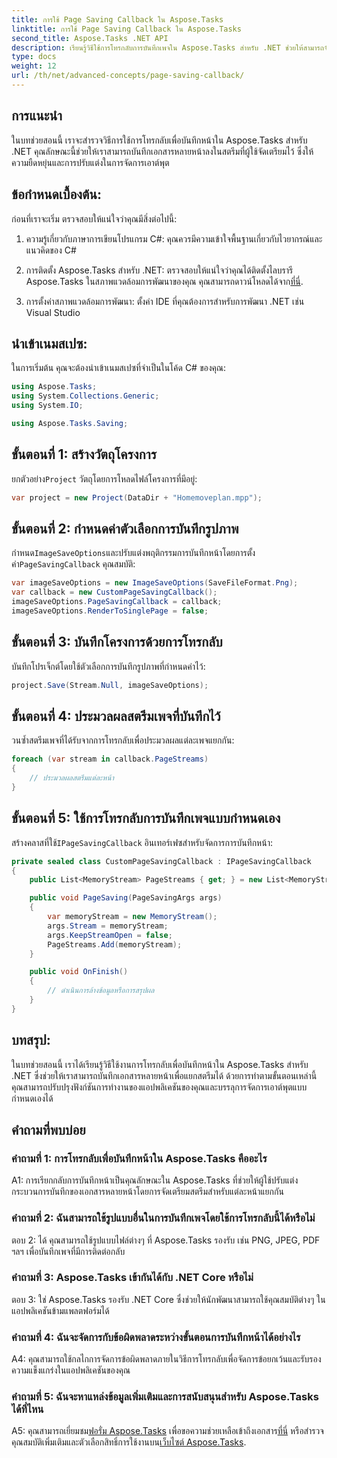 ```yaml
---
title: การใช้ Page Saving Callback ใน Aspose.Tasks
linktitle: การใช้ Page Saving Callback ใน Aspose.Tasks
second_title: Aspose.Tasks .NET API
description: เรียนรู้วิธีใช้การโทรกลับการบันทึกเพจใน Aspose.Tasks สำหรับ .NET ช่วยให้สามารถจัดการสตรีมเอาท์พุตเอกสารหลายเพจแบบกำหนดเองได้
type: docs
weight: 12
url: /th/net/advanced-concepts/page-saving-callback/
---
```

## การแนะนำ

ในบทช่วยสอนนี้ เราจะสำรวจวิธีการใช้การโทรกลับเพื่อบันทึกหน้าใน Aspose.Tasks สำหรับ .NET คุณลักษณะนี้ช่วยให้เราสามารถบันทึกเอกสารหลายหน้าลงในสตรีมที่ผู้ใช้จัดเตรียมไว้ ซึ่งให้ความยืดหยุ่นและการปรับแต่งในการจัดการเอาต์พุต

## ข้อกำหนดเบื้องต้น:

ก่อนที่เราจะเริ่ม ตรวจสอบให้แน่ใจว่าคุณมีสิ่งต่อไปนี้:

1. ความรู้เกี่ยวกับภาษาการเขียนโปรแกรม C#: คุณควรมีความเข้าใจพื้นฐานเกี่ยวกับไวยากรณ์และแนวคิดของ C#
   
2.  การติดตั้ง Aspose.Tasks สำหรับ .NET: ตรวจสอบให้แน่ใจว่าคุณได้ติดตั้งไลบรารี Aspose.Tasks ในสภาพแวดล้อมการพัฒนาของคุณ คุณสามารถดาวน์โหลดได้จาก[ที่นี่](https://releases.aspose.com/tasks/net/).

3. การตั้งค่าสภาพแวดล้อมการพัฒนา: ตั้งค่า IDE ที่คุณต้องการสำหรับการพัฒนา .NET เช่น Visual Studio

## นำเข้าเนมสเปซ:

ในการเริ่มต้น คุณจะต้องนำเข้าเนมสเปซที่จำเป็นในโค้ด C# ของคุณ:

```csharp
using Aspose.Tasks;
using System.Collections.Generic;
using System.IO;

using Aspose.Tasks.Saving;

```

## ขั้นตอนที่ 1: สร้างวัตถุโครงการ

 ยกตัวอย่าง`Project` วัตถุโดยการโหลดไฟล์โครงการที่มีอยู่:

```csharp
var project = new Project(DataDir + "Homemoveplan.mpp");
```

## ขั้นตอนที่ 2: กำหนดค่าตัวเลือกการบันทึกรูปภาพ

 กำหนด`ImageSaveOptions`และปรับแต่งพฤติกรรมการบันทึกหน้าโดยการตั้งค่า`PageSavingCallback` คุณสมบัติ:

```csharp
var imageSaveOptions = new ImageSaveOptions(SaveFileFormat.Png);
var callback = new CustomPageSavingCallback();
imageSaveOptions.PageSavingCallback = callback;
imageSaveOptions.RenderToSinglePage = false;
```

## ขั้นตอนที่ 3: บันทึกโครงการด้วยการโทรกลับ

บันทึกโปรเจ็กต์โดยใช้ตัวเลือกการบันทึกรูปภาพที่กำหนดค่าไว้:

```csharp
project.Save(Stream.Null, imageSaveOptions);
```

## ขั้นตอนที่ 4: ประมวลผลสตรีมเพจที่บันทึกไว้

วนซ้ำสตรีมเพจที่ได้รับจากการโทรกลับเพื่อประมวลผลแต่ละเพจแยกกัน:

```csharp
foreach (var stream in callback.PageStreams)
{
    // ประมวลผลสตรีมแต่ละหน้า
}
```

## ขั้นตอนที่ 5: ใช้การโทรกลับการบันทึกเพจแบบกำหนดเอง

 สร้างคลาสที่ใช้`IPageSavingCallback` อินเทอร์เฟซสำหรับจัดการการบันทึกหน้า:

```csharp
private sealed class CustomPageSavingCallback : IPageSavingCallback
{
    public List<MemoryStream> PageStreams { get; } = new List<MemoryStream>();

    public void PageSaving(PageSavingArgs args)
    {
        var memoryStream = new MemoryStream();
        args.Stream = memoryStream;
        args.KeepStreamOpen = false;
        PageStreams.Add(memoryStream);
    }

    public void OnFinish()
    {
        // ดำเนินการล้างข้อมูลหรือการสรุปผล
    }
}
```

## บทสรุป:

ในบทช่วยสอนนี้ เราได้เรียนรู้วิธีใช้งานการโทรกลับเพื่อบันทึกหน้าใน Aspose.Tasks สำหรับ .NET ซึ่งช่วยให้เราสามารถบันทึกเอกสารหลายหน้าเพื่อแยกสตรีมได้ ด้วยการทำตามขั้นตอนเหล่านี้ คุณสามารถปรับปรุงฟังก์ชันการทำงานของแอปพลิเคชันของคุณและบรรลุการจัดการเอาต์พุตแบบกำหนดเองได้

## คำถามที่พบบ่อย

### คำถามที่ 1: การโทรกลับเพื่อบันทึกหน้าใน Aspose.Tasks คืออะไร

A1: การเรียกกลับการบันทึกหน้าเป็นคุณลักษณะใน Aspose.Tasks ที่ช่วยให้ผู้ใช้ปรับแต่งกระบวนการบันทึกของเอกสารหลายหน้าโดยการจัดเตรียมสตรีมสำหรับแต่ละหน้าแยกกัน

### คำถามที่ 2: ฉันสามารถใช้รูปแบบอื่นในการบันทึกเพจโดยใช้การโทรกลับนี้ได้หรือไม่

ตอบ 2: ได้ คุณสามารถใช้รูปแบบไฟล์ต่างๆ ที่ Aspose.Tasks รองรับ เช่น PNG, JPEG, PDF ฯลฯ เพื่อบันทึกเพจที่มีการติดต่อกลับ

### คำถามที่ 3: Aspose.Tasks เข้ากันได้กับ .NET Core หรือไม่

ตอบ 3: ใช่ Aspose.Tasks รองรับ .NET Core ซึ่งช่วยให้นักพัฒนาสามารถใช้คุณสมบัติต่างๆ ในแอปพลิเคชันข้ามแพลตฟอร์มได้

### คำถามที่ 4: ฉันจะจัดการกับข้อผิดพลาดระหว่างขั้นตอนการบันทึกหน้าได้อย่างไร

A4: คุณสามารถใช้กลไกการจัดการข้อผิดพลาดภายในวิธีการโทรกลับเพื่อจัดการข้อยกเว้นและรับรองความแข็งแกร่งในแอปพลิเคชันของคุณ

### คำถามที่ 5: ฉันจะหาแหล่งข้อมูลเพิ่มเติมและการสนับสนุนสำหรับ Aspose.Tasks ได้ที่ไหน

 A5: คุณสามารถเยี่ยมชม[ฟอรั่ม Aspose.Tasks](https://forum.aspose.com/c/tasks/15) เพื่อขอความช่วยเหลือเข้าถึงเอกสาร[ที่นี่](https://reference.aspose.com/tasks/net/) หรือสำรวจคุณสมบัติเพิ่มเติมและตัวเลือกสิทธิ์การใช้งานบน[เว็บไซต์ Aspose.Tasks](https://purchase.aspose.com/buy).